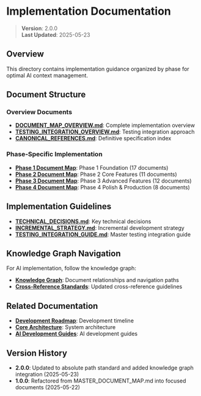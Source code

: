 
# Implementation Documentation

> **Version**: 2.0.0  
> **Last Updated**: 2025-05-23

## Overview

This directory contains implementation guidance organized by phase for optimal AI context management.

## Document Structure

### Overview Documents
- **[DOCUMENT_MAP_OVERVIEW.md](docs/implementation/DOCUMENT_MAP_OVERVIEW.md)**: Complete implementation overview
- **[TESTING_INTEGRATION_OVERVIEW.md](docs/implementation/TESTING_INTEGRATION_OVERVIEW.md)**: Testing integration approach
- **[CANONICAL_REFERENCES.md](docs/implementation/CANONICAL_REFERENCES.md)**: Definitive specification index

### Phase-Specific Implementation
- **[Phase 1 Document Map](docs/implementation/phase1/DOCUMENT_MAP.md)**: Phase 1 Foundation (17 documents)
- **[Phase 2 Document Map](docs/implementation/phase2/DOCUMENT_MAP.md)**: Phase 2 Core Features (11 documents)
- **[Phase 3 Document Map](docs/implementation/phase3/DOCUMENT_MAP.md)**: Phase 3 Advanced Features (12 documents)
- **[Phase 4 Document Map](docs/implementation/phase4/DOCUMENT_MAP.md)**: Phase 4 Polish & Production (8 documents)

## Implementation Guidelines

- **[TECHNICAL_DECISIONS.md](docs/implementation/TECHNICAL_DECISIONS.md)**: Key technical decisions
- **[INCREMENTAL_STRATEGY.md](docs/implementation/INCREMENTAL_STRATEGY.md)**: Incremental development strategy
- **[TESTING_INTEGRATION_GUIDE.md](docs/implementation/TESTING_INTEGRATION_GUIDE.md)**: Master testing integration guide

## Knowledge Graph Navigation

For AI implementation, follow the knowledge graph:
- **[Knowledge Graph](docs/KNOWLEDGE_GRAPH.md)**: Document relationships and navigation paths
- **[Cross-Reference Standards](docs/CROSS_REFERENCE_STANDARDS.md)**: Updated cross-reference guidelines

## Related Documentation

- **[Development Roadmap](docs/DEVELOPMENT_ROADMAP.md)**: Development timeline
- **[Core Architecture](docs/CORE_ARCHITECTURE.md)**: System architecture
- **[AI Development Guides](docs/ai-development/README.md)**: AI development guides

## Version History

- **2.0.0**: Updated to absolute path standard and added knowledge graph integration (2025-05-23)
- **1.0.0**: Refactored from MASTER_DOCUMENT_MAP.md into focused documents (2025-05-22)
